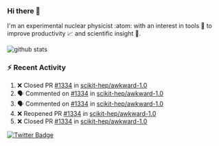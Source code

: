 ### Hi there 👋 

I'm an experimental nuclear physicist :atom: with an interest in tools :wrench: to improve productivity :chart_with_upwards_trend: and scientific insight :telescope:.

![github stats](https://github-readme-stats.vercel.app/api?username=agoose77&show_icons=true&hide_rank=true&hide_title=true&bg_color=30,e76445,904e95&text_color=efe3ec&icon_color=efe3ec)
<!--
**agoose77/agoose77** is a ✨ _special_ ✨ repository because its `README.md` (this file) appears on your GitHub profile.

Here are some ideas to get you started:

- 🔭 I’m currently working on ...
- 🌱 I’m currently learning ...
- 👯 I’m looking to collaborate on ...
- 🤔 I’m looking for help with ...
- 💬 Ask me about ...
- 📫 How to reach me: ...
- 😄 Pronouns: ...
- ⚡ Fun fact: ...
-->

### :zap: Recent Activity
<!--START_SECTION:activity-->
1. ❌ Closed PR [#1334](https://github.com/scikit-hep/awkward-1.0/pull/1334) in [scikit-hep/awkward-1.0](https://github.com/scikit-hep/awkward-1.0)
2. 🗣 Commented on [#1334](https://github.com/scikit-hep/awkward-1.0/issues/1334) in [scikit-hep/awkward-1.0](https://github.com/scikit-hep/awkward-1.0)
3. 🗣 Commented on [#1334](https://github.com/scikit-hep/awkward-1.0/issues/1334) in [scikit-hep/awkward-1.0](https://github.com/scikit-hep/awkward-1.0)
4. ❌ Reopened PR [#1334](https://github.com/scikit-hep/awkward-1.0/pull/1334) in [scikit-hep/awkward-1.0](https://github.com/scikit-hep/awkward-1.0)
5. ❌ Closed PR [#1334](https://github.com/scikit-hep/awkward-1.0/pull/1334) in [scikit-hep/awkward-1.0](https://github.com/scikit-hep/awkward-1.0)
<!--END_SECTION:activity-->


[![Twitter Badge](https://img.shields.io/twitter/follow/agoose77?style=flat-square&logo=Twitter&logoColor=white&color=cornflowerblue)](https://twitter.com/agoose77)
